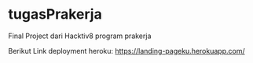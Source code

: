 # tugasPrakerja
Final Project dari Hacktiv8 program prakerja

Berikut Link deployment heroku: https://landing-pageku.herokuapp.com/
